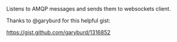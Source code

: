 Listens to AMQP messages and sends them to websockets client.

Thanks to @garyburd for this helpful gist:

https://gist.github.com/garyburd/1316852
